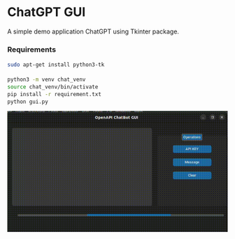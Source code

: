 # ChatGPT GUI

A simple demo application ChatGPT using Tkinter package.

### Requirements
```bash
sudo apt-get install python3-tk

python3 -m venv chat_venv
source chat_venv/bin/activate
pip install -r requirement.txt
python gui.py
```
![Demo](https://github.com/mcvarer/ChatGPT-gui/blob/master/gif/demo.gif)
